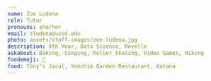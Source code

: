 ```yaml
---
name: Zoe Ludena
role: Tutor
pronouns: she/her
email: zludena@ucsd.edu
photo: assets/staff-images/zoe-ludena.jpg
description: 4th Year, Data Science, Revelle
askabout: Baking, Singing, Roller Skating, Video Games, Hiking
foodemoji: 🍪
food: Tony’s Jacal, Yenchim Garden Restaurant, Katana
---
```

